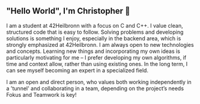 ## "Hello World", I'm Christopher 👋

I am a student at 42Heilbronn with a focus on C and C++. I value clean, structured code that is easy to follow. Solving problems and developing solutions is something I enjoy, especially in the backend area, which is strongly emphasized at 42Heilbronn. I am always open to new technologies and concepts. Learning new things and incorporating my own ideas is particularly motivating for me – I prefer developing my own algorithms, if time and context allow, rather than using existing ones. In the long term, I can see myself becoming an expert in a specialized field.

I am an open and direct person, who values both working independently in a 'tunnel' and collaborating in a team, depending on the project’s needs Fokus and Teamwork is key!

